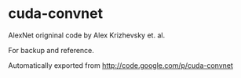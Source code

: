 # cuda-convnet
AlexNet origninal code by Alex Krizhevsky et. al.

For backup and reference.

Automatically exported from http://code.google.com/p/cuda-convnet
